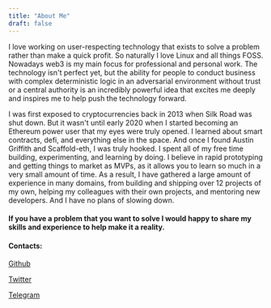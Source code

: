 ```yaml
---
title: "About Me"
draft: false
---
```


I love working on user-respecting technology that exists to solve a problem rather than make a quick profit. So naturally I love Linux and all things FOSS. Nowadays web3 is my main focus for professional and personal work. The technology isn't perfect yet, but the ability for people to conduct business with complex deterministic logic in an adversarial environment without trust or a central authority is an incredibly powerful idea that excites me deeply and inspires me to help push the technology forward.

I was first exposed to cryptocurrencies back in 2013 when Silk Road was shut down. But it wasn't until early 2020 when I started becoming an Ethereum power user that my eyes were truly opened. I learned about smart contracts, defi, and everything else in the space. And once I found Austin Griffith and Scaffold-eth, I was truly hooked. I spent all of my free time building, experimenting, and learning by doing. I believe in rapid prototyping and getting things to market as MVPs, as it allows you to learn so much in a very small amount of time. As a result, I have gathered a large amount of experience in many domains, from building and shipping over 12 projects of my own, helping my colleagues with their own projects, and mentoring new developers. And I have no plans of slowing down.

#### If you have a problem that you want to solve I would happy to share my skills and experience to help make it a reality.

#### Contacts:

[Github](https://github.com/mercuricchloride)

[Twitter](https://twitter.com/blind_nabler)

[Telegram](https://t.me/blind_nabler)
